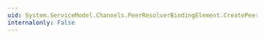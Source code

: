 ```yaml
---
uid: System.ServiceModel.Channels.PeerResolverBindingElement.CreatePeerResolver
internalonly: False
---
```

